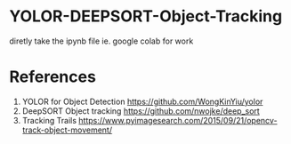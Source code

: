 # YOLOR-DEEPSORT-Object-Tracking
diretly take the ipynb file ie. google colab for work

# References
1. YOLOR for Object Detection https://github.com/WongKinYiu/yolor
2. DeepSORT Object tracking https://github.com/nwojke/deep_sort
3. Tracking Trails https://www.pyimagesearch.com/2015/09/21/opencv-track-object-movement/
